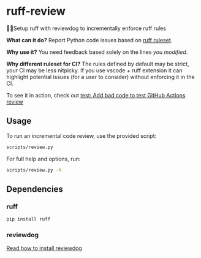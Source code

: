 # ruff-review
🔎📝Setup ruff with reviewdog to incrementally enforce ruff rules

**What can it do?** Report Python code issues based on [ruff ruleset](https://docs.astral.sh/ruff/rules/).

**Why use it?** You need feedback based solely on the lines *you modified*.

**Why different ruleset for CI?** The rules defined by default may be strict, your CI may be less nitpicky. If you use vscode + ruff extension it can highlight potential issues (for a user to consider) without enforcing it in the CI.

To see it in action, check out [test: Add bad code to test GitHub Actions review](https://github.com/pparuzel/ruff-review/pull/2)

## Usage

To run an incremental code review, use the provided script:

```bash
scripts/review.py
```

For full help and options, run:

```bash
scripts/review.py -h
```

## Dependencies

### ruff
```bash
pip install ruff
```

### reviewdog
[Read how to install reviewdog](https://github.com/reviewdog/reviewdog?tab=readme-ov-file#installation)
